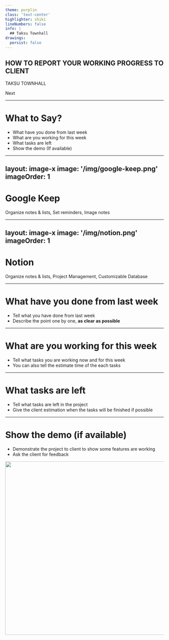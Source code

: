 ```yaml
---
theme: purplin
class: 'text-center'
highlighter: shiki
lineNumbers: false
info: |
  ## Taksu Townhall
drawings:
  persist: false
---
```


## HOW TO REPORT YOUR WORKING PROGRESS TO CLIENT

TAKSU TOWNHALL

<div class="pt-12">
  <span @click="$slidev.nav.next" class="px-2 py-1 rounded cursor-pointer" hover="bg-white bg-opacity-10">
    Next <carbon:arrow-right class="inline"/>
  </span>
</div>

<BarBottom  title="Taksu Townhall 21 Feb 2022">
  <Item text="Bayu Kurniawan">
    <carbon:user-avatar />
  </Item>
</BarBottom>

<!--
Comment here
-->

---

# What to Say?

- What have you done from last week
- What are you working for this week
- What tasks are left
- Show the demo (If available)

<BarBottom  title="Taksu Townhall 21 Feb 2022">
  <Item text="Bayu Kurniawan">
    <carbon:user-avatar />
  </Item>
</BarBottom>

---
layout: image-x
image: '/img/google-keep.png'
imageOrder: 1
---

# Google Keep

Organize notes & lists, Set reminders, Image notes

<BarBottom  title="Taksu Townhall 21 Feb 2022">
  <Item text="Bayu Kurniawan">
    <carbon:user-avatar />
  </Item>
</BarBottom>

---
layout: image-x
image: '/img/notion.png'
imageOrder: 1
---

# Notion

Organize notes & lists, Project Management, Customizable Database

<BarBottom  title="Taksu Townhall 21 Feb 2022">
  <Item text="Bayu Kurniawan">
    <carbon:user-avatar />
  </Item>
</BarBottom>

---

# What have you done from last week

- Tell what you have done from last week 
- Describe the point one by one, **as clear as possible**

<BarBottom  title="Taksu Townhall 21 Feb 2022">
  <Item text="Bayu Kurniawan">
    <carbon:user-avatar />
  </Item>
</BarBottom>

---

# What are you working for this week

- Tell what tasks you are working now and for this week 
- You can also tell the estimate time of the each tasks

<BarBottom  title="Taksu Townhall 21 Feb 2022">
  <Item text="Bayu Kurniawan">
    <carbon:user-avatar />
  </Item>
</BarBottom>

---

# What tasks are left

- Tell what tasks are left in the project
- Give the client estimation when the tasks will be finished if possible

<BarBottom  title="Taksu Townhall 21 Feb 2022">
  <Item text="Bayu Kurniawan">
    <carbon:user-avatar />
  </Item>
</BarBottom>

---

# Show the demo (if available)

- Demonstrate the project to client to show some features are working
- Ask the client for feedback

<img class="mt-3" src="/img/demo.gif" width="550">

<BarBottom  title="Taksu Townhall 21 Feb 2022">
  <Item text="Bayu Kurniawan">
    <carbon:user-avatar />
  </Item>
</BarBottom>